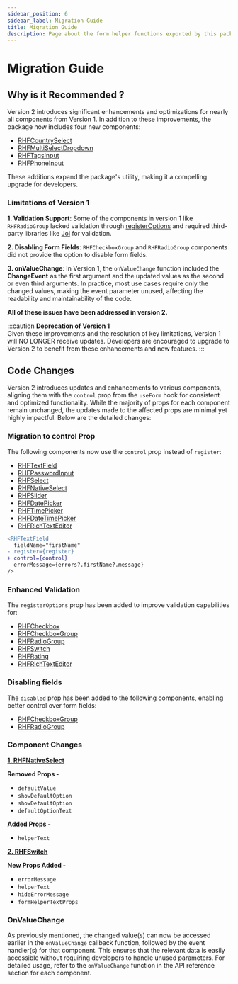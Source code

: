 ```yaml
---
sidebar_position: 6
sidebar_label: Migration Guide
title: Migration Guide
description: Page about the form helper functions exported by this package. 
---
```


# Migration Guide

## Why is it Recommended ?

Version 2 introduces significant enhancements and optimizations for nearly all components from Version 1. In addition to these improvements, the package now includes four new components:

- [RHFCountrySelect](./components/mui/RHFCountrySelect.mdx)
- [RHFMultiSelectDropdown](./components/mui/RHFMultiSelectDropdown.mdx)
- [RHFTagsInput](./components/mui/RHFTagsInput.mdx)
- [RHFPhoneInput](./components/misc/RHFPhoneInput.mdx)

These additions expand the package's utility, making it a compelling upgrade for developers.

### Limitations of Version 1

**1. Validation Support**: Some of the components in version 1 like `RHFRadioGroup` lacked validation through [registerOptions](https://react-hook-form.com/docs/useform/register#registerRef) and required third-party libraries like [Joi](https://www.npmjs.com/package/joi) for validation.

**2. Disabling Form Fields**: `RHFCheckboxGroup` and `RHFRadioGroup` components did not provide the option to disable form fields.

**3. onValueChange**: In Version 1, the `onValueChange` function included the __ChangeEvent__ as the first argument and the updated values as the second or even third arguments. In practice, most use cases require only the changed values, making the event parameter unused, affecting the readability and maintainability of the code. 

**All of these issues have been addressed in version 2.**

:::caution
**Deprecation of Version 1**<br/>
Given these improvements and the resolution of key limitations, Version 1 will NO LONGER receive updates. Developers are encouraged to upgrade to Version 2 to benefit from these enhancements and new features. 
:::

## Code Changes

Version 2 introduces updates and enhancements to various components, aligning them with the `control` prop from the `useForm` hook for consistent and optimized functionality. While the majority of props for each component remain unchanged, the updates made to the affected props are minimal yet highly impactful. Below are the detailed changes:

### Migration to control Prop

The following components now use the `control` prop instead of `register`:

- [RHFTextField](./components/mui//RHFTextField.mdx)
- [RHFPasswordInput](./components/mui/RHFPasswordInput.mdx)
- [RHFSelect](./components/mui/RHFSelect.mdx)
- [RHFNativeSelect](./components/mui/RHFNativeSelect.mdx)
- [RHFSlider](./components/mui/RHFSlider.mdx)
- [RHFDatePicker](./components/mui-pickers/RHFDatePicker.mdx)
- [RHFTimePicker](./components/mui-pickers/RHFTimePicker.mdx)
- [RHFDateTimePicker](./components/mui-pickers/RHFDateTimePicker.mdx)
- [RHFRichTextEditor](./components/misc/RHFRichTextEditor.mdx)

```diff
<RHFTextField
  fieldName="firstName"
- register={register}
+ control={control}
  errorMessage={errors?.firstName?.message}
/>
```

### Enhanced Validation

The `registerOptions` prop has been added to improve validation capabilities for:

- [RHFCheckbox](./components/mui/RHFCheckbox.mdx)
- [RHFCheckboxGroup](./components/mui/RHFCheckboxGroup.mdx)
- [RHFRadioGroup](./components/mui/RHFRadioGroup.mdx)
- [RHFSwitch](./components/mui/RHFSwitch.mdx)
- [RHFRating](./components/mui/RHFRating.mdx)
- [RHFRichTextEditor](./components/misc/RHFRichTextEditor.mdx)

### Disabling fields

The `disabled` prop has been added to the following components, enabling better control over form fields:

- [RHFCheckboxGroup](./components/mui/RHFCheckboxGroup.mdx)
- [RHFRadioGroup](./components/mui/RHFRadioGroup.mdx)

### Component Changes

**[1. RHFNativeSelect](./components/mui/RHFNativeSelect.mdx)**

**Removed Props -** 
  - `defaultValue`
  - `showDefaultOption`
  - `showDefaultOption`
  - `defaultOptionText`

**Added Props -** 
  - `helperText`

**[2. RHFSwitch](./components/mui/RHFSwitch.mdx)**

**New Props Added -**
  - `errorMessage`
  - `helperText`
  - `hideErrorMessage`
  - `formHelperTextProps`

### OnValueChange

As previously mentioned, the changed value(s) can now be accessed earlier in the `onValueChange` callback function, followed by the event handler(s) for that component. This ensures that the relevant data is easily accessible without requiring developers to handle unused parameters. For detailed usage, refer to the `onValueChange` function in the API reference section for each component.